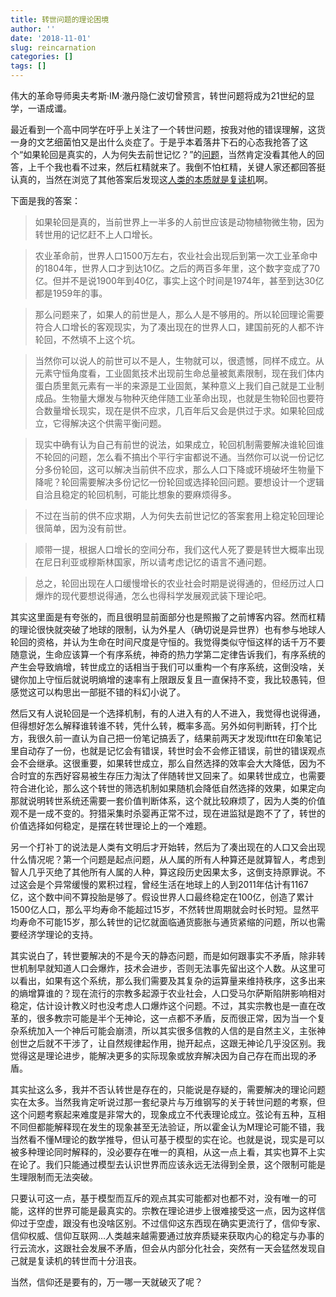 ```yaml
---
title: 转世问题的理论困境
author: ''
date: '2018-11-01'
slug: reincarnation
categories: []
tags: []
---
```


伟大的革命导师奥夫考斯·IM·澈丹隐仁波切曾预言，转世问题将成为21世纪的显学，一语成谶。

最近看到一个高中同学在吁乎上关注了一个转世问题，按我对他的错误理解，这货一身的文艺细菌怕又是出什么炎症了。于是乎本着落井下石的心态我抢答了这个“如果轮回是真实的，人为何失去前世记忆？”的[问题](https://www.zhihu.com/question/30590557)，当然肯定没看其他人的回答，上千个我也看不过来，然后杠精就来了。我倒不怕杠精，关键人家还都回答挺认真的，当然在浏览了其他答案后发现这[人类的本质就是复读机](https://zh.moegirl.org/zh-hans/%E4%BA%BA%E7%B1%BB%E7%9A%84%E6%9C%AC%E8%B4%A8%E5%B0%B1%E6%98%AF%E5%A4%8D%E8%AF%BB%E6%9C%BA)啊。

下面是我的答案：

> 如果轮回是真的，当前世界上一半多的人前世应该是动物植物微生物，因为转世用的记忆赶不上人口增长。

> 农业革命前，世界人口1500万左右，农业社会出现后到第一次工业革命中的1804年，世界人口才到达10亿。之后的两百多年里，这个数字变成了70亿。但并不是说1900年到40亿，事实上这个时间是1974年，甚至到达30亿都是1959年的事。

> 那么问题来了，如果人的前世是人，那么人是不够用的。所以轮回理论需要符合人口增长的客观现实，为了凑出现在的世界人口，建国前死的人都不许轮回，不然填不上这个坑。

> 当然你可以说人的前世可以不是人，生物就可以，很遗憾，同样不成立。从元素守恒角度看，工业固氮技术出现前生命总量被氮素限制，现在我们体内蛋白质里氮元素有一半的来源是工业固氮，某种意义上我们自己就是工业制成品。生物量大爆发与物种灭绝伴随工业革命出现，也就是生物轮回也要符合数量增长现实，现在是供不应求，几百年后又会是供过于求。如果轮回成立，它得解决这个供需平衡问题。

> 现实中确有认为自己有前世的说法，如果成立，轮回机制需要解决谁轮回谁不轮回的问题，怎么看不搞出个平行宇宙都说不通。当然你可以说一份记忆分多份轮回，这可以解决当前供不应求，那么人口下降或环境破坏生物量下降呢？轮回需要解决多份记忆一份轮回或选择轮回问题。要想设计一个逻辑自洽且稳定的轮回机制，可能比想象的要麻烦得多。

> 不过在当前的供不应求期，人为何失去前世记忆的答案套用上稳定轮回理论很简单，因为没有前世。

> 顺带一提，根据人口增长的空间分布，我们这代人死了要是转世大概率出现在尼日利亚或穆斯林国家，所以请考虑记忆的语言不通问题。

> 总之，轮回出现在人口缓慢增长的农业社会时期是说得通的，但经历过人口爆炸的现代要想说得通，怎么也得科学发展观武装下理论吧。

其实这里面是有夸张的，而且很明显前面部分也是照搬了之前博客内容。然而杠精的理论很快就突破了地球的限制，认为外星人（确切说是异世界）也有参与地球人轮回的资格，并认为生命在时间尺度是守恒的。我觉得类似守恒这样的话千万不要随意说，生命应该算一个有序系统，神奇的热力学第二定律告诉我们，有序系统的产生会导致熵增，转世成立的话相当于我们可以重构一个有序系统，这倒没啥，关键你加上守恒后就说明熵增的速率有上限跟反复且一直保持不变，我比较愚钝，但感觉这可以构思出一部挺不错的科幻小说了。

然后又有人说轮回是一个选择机制，有的人进入有的人不进入，我觉得也说得通，但得想好怎么解释谁转谁不转，凭什么转，概率多高。另外如何判断转，打个比方，我很久前一直认为自己把一份笔记搞丢了，结果前两天才发现ifttt在印象笔记里自动存了一份，也就是记忆会有错误，转世时会不会修正错误，前世的错误观点会不会继承。这很重要，如果转世成立，那么自然选择的效率会大大降低，因为不合时宜的东西好容易被生存压力淘汰了伴随转世又回来了。如果转世成立，也需要符合进化论，那么这个转世的筛选机制如果随机会降低自然选择的效果，如果定向那就说明转世系统还需要一套价值判断体系，这个就比较麻烦了，因为人类的价值观不是一成不变的。狩猎采集时杀婴再正常不过，现在进监狱是跑不了了，转世的价值选择如何稳定，是摆在转世理论上的一个难题。

另一个打补丁的说法是人类有文明后才开始转，然后为了凑出现在的人口又会出现什么情况呢？第一个问题是起点问题，从人属的所有人种算还是就算智人，考虑到智人几乎灭绝了其他所有人属的人种，算这段历史因果太多，这倒支持原罪说。不过这会是个异常缓慢的累积过程，曾经生活在地球上的人到2011年估计有1167亿，这个数中间不算投胎是够了。假设世界人口最终稳定在100亿，创造了累计1500亿人口，那么平均寿命不能超过15岁，不然转世周期就会时长时短。显然平均寿命不可能15岁，那么转世的记忆就面临通货膨胀与通货紧缩的问题，所以也需要经济学理论的支持。

其实说白了，转世要解决的不是今天的静态问题，而是如何跟事实不矛盾，除非转世机制早就知道人口会爆炸，技术会进步，否则无法事先留出这个人数。从这里可以看出，如果有这个系统，那么我们需要及其复杂的运算量来维持秩序，这多出来的熵增算谁的？现在流行的宗教多起源于农业社会，人口受马尔萨斯陷阱影响相对稳定，估计设计教义时也没考虑人口爆炸这个问题。不过，其实宗教也是一直在改革的，很多教宗可能是半个无神论，这一点都不矛盾，反而很正常，因为当一个复杂系统加入一个神后可能会崩溃，所以其实很多信教的人信的是自然主义，主张神创世之后就不干涉了，让自然规律起作用，抛开起点，这跟无神论几乎没区别。我觉得这是理论进步，能解决更多的实际现象或放弃解决因为自己存在而出现的矛盾。

其实扯这么多，我并不否认转世是存在的，只能说是存疑的，需要解决的理论问题实在太多。当然我肯定听说过那一套纪录片与万维钢写的关于转世问题的考察，但这个问题考察起来难度是非常大的，现象成立不代表理论成立。弦论有五种，互相不同但都能解释现在发生的现象甚至无法验证，所以霍金认为M理论可能不错，我当然看不懂M理论的数学推导，但认可基于模型的实在论。也就是说，现实是可以被多种理论同时解释的，没必要存在唯一的真相，从这一点上看，其实也算不上实在论了。我们只能通过模型去认识世界而应该永远无法得到全景，这个限制可能是生理限制而无法突破。

只要认可这一点，基于模型而互斥的观点其实可能都对也都不对，没有唯一的可能，这样的世界可能是最真实的。宗教在理论进步上很难接受这一点，因为这样信仰过于空虚，跟没有也没啥区别。不过信仰这东西现在确实更流行了，信仰专家、信仰权威、信仰互联网…人类越来越需要通过放弃质疑来获取内心的稳定与办事的行云流水，这跟社会发展不矛盾，但会从内部分化社会，突然有一天会猛然发现自己就是复读机的转世而十分沮丧。

当然，信仰还是要有的，万一哪一天就破灭了呢？
